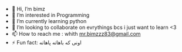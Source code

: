- 👋 Hi, I’m bimz
- 👀 I’m interested in Programming
- 🌱 I’m currently learning python
- 💞️ I’m looking to collaborate on evrythings bcs i just want to learn <3
- 📫 How to reach me : whith 
mr.bimzzz83@gmail.com
- ⚡ Fun fact: اونی که باهاته پاهاته
  

<!---
tonybimz/tonybimz is a ✨ special ✨ repository because its `README.md` (this file) appears on your GitHub profile.
You can click the Preview link to take a look at your changes.
--->
